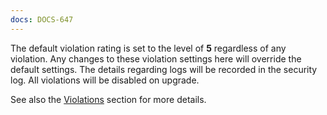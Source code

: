 ```yaml
---
docs: DOCS-647
---
```

The default violation rating is set to the level of **5** regardless of any violation. Any changes to these violation settings here will override the default settings. The details regarding logs will be recorded in the security log. All violations will be disabled on upgrade. 

See also the [Violations](#violations) section for more details.